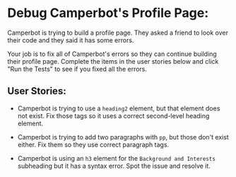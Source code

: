 # Debug Camperbot's Profile Page:

Camperbot is trying to build a profile page. They asked a friend to look over their code and they said it has some errors.

Your job is to fix all of Camperbot's errors so they can continue building their profile page. Complete the items in the user stories below and click "Run the Tests" to see if you fixed all the errors.

## User Stories:

- Camperbot is trying to use a `heading2` element, but that element does not exist. Fix those tags so it uses a correct second-level heading element.
 
- Camperbot is trying to add two paragraphs with `pp`, but those don't exist either. Fix them so they use correct paragraph tags.

- Camperbot is using an `h3` element for the `Background and Interests` subheading but it has a syntax error. Spot the issue and resolve it.